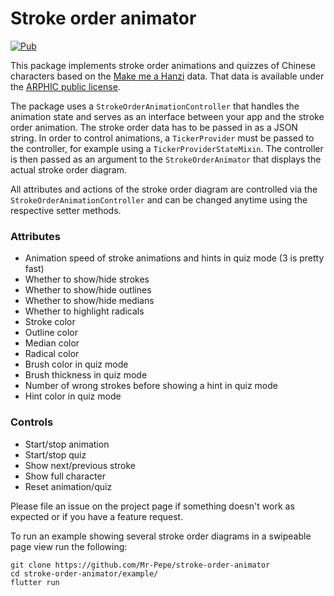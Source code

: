 # Stroke order animator

[![Pub](https://img.shields.io/pub/v/stroke_order_animator.svg)](https://pub.dev/packages/stroke_order_animator)

This package implements stroke order animations and quizzes of Chinese characters based on the [Make me a Hanzi](https://github.com/skishore/makemeahanzi) data.
That data is available under the [ARPHIC public license](ARPHICPL.txt).

The package uses a `StrokeOrderAnimationController` that handles the animation state and serves as an interface between your app and the stroke order animation. The stroke order data has to be passed in as a JSON string. In order to control animations, a `TickerProvider` must be passed to the controller, for example using a `TickerProviderStateMixin`. The controller is then passed as an argument to the `StrokeOrderAnimator` that displays the actual stroke order diagram.

All attributes and actions of the stroke order diagram are controlled via the `StrokeOrderAnimationController` and can be changed anytime using the respective setter methods.

### Attributes
* Animation speed of stroke animations and hints in quiz mode (3 is pretty fast)
* Whether to show/hide strokes
* Whether to show/hide outlines
* Whether to show/hide medians
* Whether to highlight radicals
* Stroke color
* Outline color
* Median color
* Radical color
* Brush color in quiz mode
* Brush thickness in quiz mode
* Number of wrong strokes before showing a hint in quiz mode
* Hint color in quiz mode

### Controls
* Start/stop animation
* Start/stop quiz
* Show next/previous stroke
* Show full character
* Reset animation/quiz

Please file an issue on the project page if something doesn't work as expected or if you have a feature request.

To run an example showing several stroke order diagrams in a swipeable page view run the following:

```
git clone https://github.com/Mr-Pepe/stroke-order-animator
cd stroke-order-animator/example/
flutter run
```